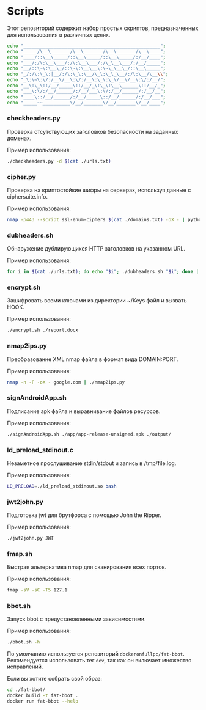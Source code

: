 # Scripts

Этот репозиторий содержит набор простых скриптов, предназначенных для использования в различных целях.

```bash 
echo "__________________________________________________";
echo "_____/\__\_______/\__\_______/\__\_______/\__\____";
echo "____/::\__\_____/::\__\_____/::\__\_____/:/__/____";
echo "___/:/\:\__\___/:/\:\__\___/:/\_\__\___/:/__/_____";
echo "__/::\~\:\__\_/::\~\:\__\__\:\~\_\__\_/::\__\_____";
echo "_/:/\:\_\:|__/:/\:\_\:\__/\_\:\_\_\__/:/\:\__/\__\\";
echo "_\:\~\:\/:/__\/__\:\/:/__\:\_\:\_\/__\/__\:\/:/__/";
echo "__\:\_\::/__/_____\::/__/_\:\_\:\__\______\::/__/_";
echo "___\:\/:/__/______/:/__/___\:\/:/__/______/:/__/__";
echo "____\::/__/______/:/__/_____\::/__/______/:/__/___";
echo "_____~~__________\/__/_______\/__/_______\/__/____";
```

### checkheaders.py

Проверка отсутствующих заголовков безопасности на заданных доменах.

Пример использования:
```bash
./checkheaders.py -d $(cat ./urls.txt)
```

### cipher.py

Проверка на криптостойкие шифры на серверах, используя данные с ciphersuite.info.

Пример использования:
```bash
nmap -p443 --script ssl-enum-ciphers $(cat ./domains.txt) -oX - | python ciphers.py
```

### dubheaders.sh

Обнаружение дублирующихся HTTP заголовков на указанном URL.

Пример использования:
```bash
for i in $(cat ./urls.txt); do echo "$i"; ./dubheaders.sh "$i"; done | tee -a dubheaders.txt
```

### encrypt.sh

Зашифровать всеми ключами из директории ~/Keys файл и вызвать HOOK.

Пример использования:
```bash
./encrypt.sh ./report.docx
```

### nmap2ips.py

Преобразование XML nmap файла в формат вида DOMAIN:PORT.

Пример использования:
```bash
nmap -n -F -oX - google.com | ./nmap2ips.py
```

### signAndroidApp.sh

Подписание apk файла и выравнивание файлов ресурсов.

Пример использования:
```bash
./signAndroidApp.sh ./app/app-release-unsigned.apk ./output/
```

### ld_preload_stdinout.c

Незаметное прослушивание stdin/stdout и запись в /tmp/file.log.

Пример использования:
```bash
LD_PRELOAD=./ld_preload_stdinout.so bash
```

### jwt2john.py

Подготовка jwt для брутфорса с помощью John the Ripper.

Пример использования:
```bash
./jwt2john.py JWT
```

### fmap.sh

Быстрая альтернатива nmap для сканирования всех портов.

Пример использования:
```bash
fmap -sV -sC -T5 127.1
```

### bbot.sh

Запуск bbot с предустановленными зависимостями.

Пример использования:
```bash
./bbot.sh -h
```

По умолчанию используется репозиторий `dockeronfullpc/fat-bbot`. Рекомендуется использовать тег `dev`, так как он включает множество исправлений.

Если вы хотите собрать свой образ:
```bash
cd ./fat-bbot/
docker build -t fat-bbot .
docker run fat-bbot --help
```

